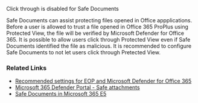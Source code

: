 Click through is disabled for Safe Documents

Safe Documents can assist protecting files opened in Office appplications. Before a user is allowed to trust a file opened in Office 365 ProPlus using Protected View, the file will be verified by Microsoft Defender for Office 365. It is possible to allow users click through Protected View even if Safe Documents identified the file as malicious. It is recommended to configure Safe Documents to not let users click through Pretected View.

### Related Links

* [Recommended settings for EOP and Microsoft Defender for Office 365](https://aka.ms/orca-atpp-docs-7) 
* [Microsoft 365 Defender Portal - Safe attachments](https://security.microsoft.com/safeattachmentv2) 
* [Safe Documents in Microsoft 365 E5](https://aka.ms/orca-atpp-docs-1)
